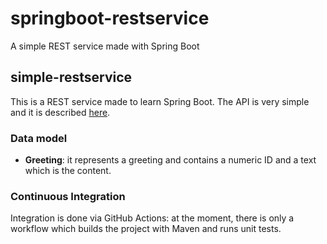 # springboot-restservice
A simple REST service made with Spring Boot

## simple-restservice

This is a REST service made to learn Spring Boot. The API is very simple and it is described [here](https://spring.io/guides/gs/rest-service/).

### Data model

- **Greeting**: it represents a greeting and contains a numeric ID and a text which is the content.

### Continuous Integration

Integration is done via GitHub Actions: at the moment, there is only a workflow which builds the project with Maven and runs unit tests.
